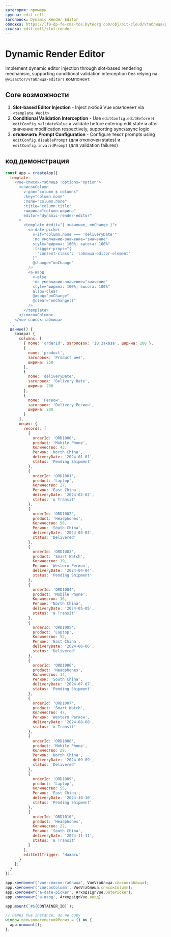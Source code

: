 ```yaml
---
категория: примеры
группа: edit-cell
заголовок: Dynamic Render Editor
обложка: https://lf9-dp-fe-cms-tos.byteorg.com/obj/bit-cloud/Vтаблица/preview/vue-editor-базовый.png
ссылка: edit-cell/slot-render
---
```


# Dynamic Render Editor

Implement dynamic editor injection through slot-based rendering mechanism, supporting conditional validation interception без relying на `@visactor/vтаблица-editors` компонент.

## Core возможности

1. **Slot-based Editor Injection** - Inject любой Vue компонент via `<template #edit>`
2. **Conditional Validation Interception** - Use `editConfig.editBefore` и `editConfig.validateValue` к validate before entering edit state и after значение modification respectively, supporting sync/async logic
3. **отключить Prompt Configuration** - Configure текст prompts using `editConfig.disablePrompt` (для отключен states) и `editConfig.invalidPrompt` (для validation failures)

## код демонстрация

```javascript liveдемонстрация template=vтаблица-vue
const app = createApp({
  template: `
    <vue-список-таблица :options="option">
      <списокColumn
        v-для="column в columns"
        :key="column.поле"
        :поле="column.поле"
        :title="column.title"
        :ширина="column.ширина"
        editor="dynamic-render-editor"
      >
        <template #edit="{ значение, onChange }">
          <a-date-picker
            v-if="column.поле === 'deliveryDate'"
            :по умолчанию-значение="значение"
            style="ширина: 100%; высота: 100%"
            :trigger-props="{
              'content-class': 'таблица-editor-element'
            }"
            @change="onChange"
          />
          <a-ввод
            v-else
            :по умолчанию-значение="значение"
            style="ширина: 100%; высота: 100%"
            allow-clear
            @ввод="onChange"
            @clear="onChange()"
          />
        </template>
      </списокColumn>
    </vue-список-таблица>
  `,
  данные() {
    возврат {
      columns: [
        { поле: 'orderId', заголовок: 'ID Заказа', ширина: 200 },
        {
          поле: 'product',
          заголовок: 'Product имя',
          ширина: 250
        },
        {
          поле: 'deliveryDate',
          заголовок: 'Delivery Date',
          ширина: 200
        },
        {
          поле: 'Регион',
          заголовок: 'Delivery Регион',
          ширина: 200
        }
      ],
      опция: {
        records: [
          {
            orderId: 'ORD1000',
            product: 'Mobile Phone',
            Количество: 43,
            Регион: 'North China',
            deliveryDate: '2024-01-01',
            status: 'Pending Shipment'
          },
          {
            orderId: 'ORD1001',
            product: 'Laptop',
            Количество: 27,
            Регион: 'East China',
            deliveryDate: '2024-02-02',
            status: 'в Transit'
          },
          {
            orderId: 'ORD1002',
            product: 'Headphones',
            Количество: 58,
            Регион: 'South China',
            deliveryDate: '2024-03-03',
            status: 'Delivered'
          },
          {
            orderId: 'ORD1003',
            product: 'Smart Watch',
            Количество: 19,
            Регион: 'Western Регион',
            deliveryDate: '2024-04-04',
            status: 'Pending Shipment'
          },
          {
            orderId: 'ORD1004',
            product: 'Mobile Phone',
            Количество: 36,
            Регион: 'North China',
            deliveryDate: '2024-05-05',
            status: 'в Transit'
          },
          {
            orderId: 'ORD1005',
            product: 'Laptop',
            Количество: 52,
            Регион: 'East China',
            deliveryDate: '2024-06-06',
            status: 'Delivered'
          },
          {
            orderId: 'ORD1006',
            product: 'Headphones',
            Количество: 14,
            Регион: 'South China',
            deliveryDate: '2024-07-07',
            status: 'Pending Shipment'
          },
          {
            orderId: 'ORD1007',
            product: 'Smart Watch',
            Количество: 47,
            Регион: 'Western Регион',
            deliveryDate: '2024-08-08',
            status: 'в Transit'
          },
          {
            orderId: 'ORD1008',
            product: 'Mobile Phone',
            Количество: 29,
            Регион: 'North China',
            deliveryDate: '2024-09-09',
            status: 'Delivered'
          },
          {
            orderId: 'ORD1009',
            product: 'Laptop',
            Количество: 55,
            Регион: 'East China',
            deliveryDate: '2024-10-10',
            status: 'Pending Shipment'
          },
          {
            orderId: 'ORD1010',
            product: 'Headphones',
            Количество: 22,
            Регион: 'South China',
            deliveryDate: '2024-11-11',
            status: 'в Transit'
          }
        ],
        editCellTrigger: 'Нажать'
      }
    };
  }
});

app.компонент('vue-список-таблица', VueVтаблица.списоктаблица);
app.компонент('списокColumn', VueVтаблица.списокColumn);
app.компонент('a-date-picker', ArкодsignVue.DatePicker);
app.компонент('a-ввод', ArкодsignVue.ввод);

app.mount(`#${CONTAINER_ID}`);

// Релиз Vue instance, do не copy
window.пользовательскийРелиз = () => {
  app.unmount();
};
```
